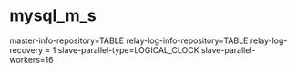 # mysql_m_s
master-info-repository=TABLE
relay-log-info-repository=TABLE
relay-log-recovery = 1
slave-parallel-type=LOGICAL_CLOCK
slave-parallel-workers=16
